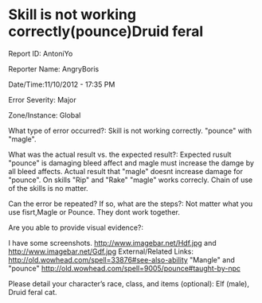 Skill is not working correctly(pounce)Druid feral
==========

Report ID: AntoniYo  

Reporter Name: AngryBoris

Date/Time:11/10/2012 - 17:35 PM

Error Severity:
Major

Zone/Instance:
Global

What type of error occurred?:
Skill  is not working correctly. "pounce" with "magle". 

What was the actual result vs. the expected result?:
Expected rusult "pounce" is damaging bleed affect and magle must increase the damge by all bleed affects.
Actual result that "magle" doesnt increase damage for "pounce". On skills "Rip" and "Rake" "magle" works correcly.
Chain of use of the skills is no matter.

Can the error be repeated? If so, what are the steps?:
Not matter what you use fisrt,Magle or Pounce.
They dont work together.

Are you able to provide visual evidence?:

I have some screenshots.
http://www.imagebar.net/Hdf.jpg and 
http://www.imagebar.net/Gdf.jpg
External/Related Links:
http://old.wowhead.com/spell=33876#see-also-ability "Mangle" and "pounce" http://old.wowhead.com/spell=9005/pounce#taught-by-npc

Please detail your character’s race, class, and items (optional):
Elf (male), Druid feral cat.